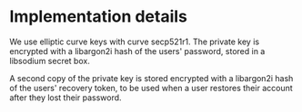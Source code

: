 # Implementation details

We use elliptic curve keys with curve secp521r1. The private key is encrypted
with a libargon2i hash of the users' password, stored in a libsodium secret
box.

A second copy of the private key is stored encrypted with a libargon2i hash of
the users' recovery token, to be used when a user restores their account after
they lost their password.
